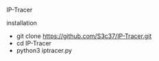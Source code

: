 IP-Tracer

installation
- git clone https://github.com/S3c37/IP-Tracer.git
- cd IP-Tracer
- python3 iptracer.py 
